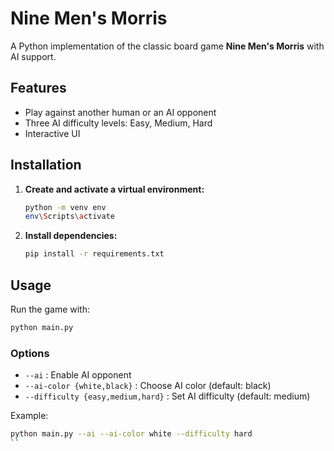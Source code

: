 # Nine Men's Morris

A Python implementation of the classic board game **Nine Men's Morris** with AI support.

## Features

- Play against another human or an AI opponent
- Three AI difficulty levels: Easy, Medium, Hard
- Interactive UI

## Installation

1. **Create and activate a virtual environment:**
   ```sh
   python -m venv env
   env\Scripts\activate
   ```

2. **Install dependencies:**
   ```sh
   pip install -r requirements.txt
   ```

## Usage

Run the game with:

```sh
python main.py
```

### Options

- `--ai` : Enable AI opponent
- `--ai-color {white,black}` : Choose AI color (default: black)
- `--difficulty {easy,medium,hard}` : Set AI difficulty (default: medium)

Example:

```sh
python main.py --ai --ai-color white --difficulty hard
``